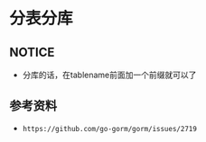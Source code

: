 # 分表分库

## NOTICE
 - 分库的话，在tablename前面加一个前缀就可以了
 
## 参考资料
 - `https://github.com/go-gorm/gorm/issues/2719`